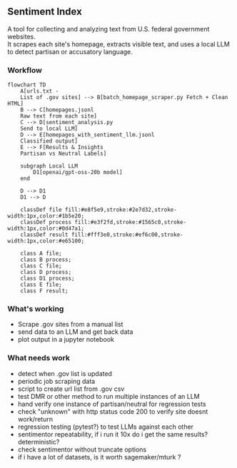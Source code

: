 ## Sentiment Index

A tool for collecting and analyzing text from U.S. federal government websites.  
It scrapes each site's homepage, extracts visible text, and uses a local LLM to detect partisan or accusatory language.


### Workflow

```mermaid
flowchart TD
    A[urls.txt - 
    List of .gov sites] --> B[batch_homepage_scraper.py Fetch + Clean HTML]
    B --> C[homepages.jsonl 
    Raw text from each site]
    C --> D[sentiment_analysis.py
    Send to local LLM]
    D --> E[homepages_with_sentiment_llm.jsonl
    Classified output]
    E --> F[Results & Insights
    Partisan vs Neutral Labels]

    subgraph Local LLM
        D1[openai/gpt-oss-20b model]
    end

    D --> D1
    D1 --> D

    classDef file fill:#e8f5e9,stroke:#2e7d32,stroke-width:1px,color:#1b5e20;
    classDef process fill:#e3f2fd,stroke:#1565c0,stroke-width:1px,color:#0d47a1;
    classDef result fill:#fff3e0,stroke:#ef6c00,stroke-width:1px,color:#e65100;

    class A file;
    class B process;
    class C file;
    class D process;
    class D1 process;
    class E file;
    class F result;
```

### What's working
* Scrape .gov sites from a manual list
* send data to an LLM and get back data
* plot output in a jupyter notebook

### What needs work
* detect when .gov list is updated
* periodic job scraping data
* script to create url list from .gov csv
* test DMR or other method to run multiple instances of an LLM
* hand verify one instance of partisan/neutral for regression tests
* check "unknown" with http status code 200 to verify site doesnt work/return 
* regression testing (pytest?) to test LLMs against each other
* sentimentor repeatability, if i run it 10x do i get the same results? deterministic?
* check sentimentor without truncate options
* if i have a lot of datasets, is it worth sagemaker/mturk ?